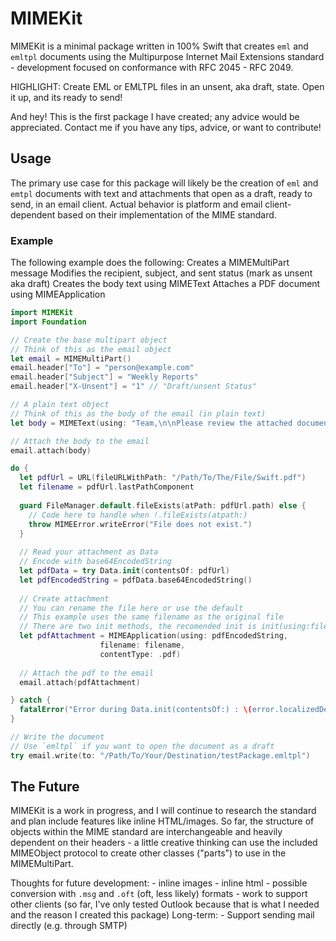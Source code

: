# MIMEKit
MIMEKit is a minimal package written in 100% Swift that creates `eml` and `emltpl` documents using the Multipurpose Internet Mail Extensions standard - development focused on conformance with RFC 2045 - RFC 2049.

HIGHLIGHT: Create EML or EMLTPL files in an unsent, aka draft, state. Open it up, and its ready to send!

And hey! This is the first package I have created; any advice would be appreciated. Contact me if you have any tips, advice, or want to contribute!

## Usage
The primary use case for this package will likely be the creation of `eml` and `emtpl` documents with text and attachments that open as a draft, ready to send, in an email client. Actual behavior is platform and email client-dependent based on their implementation of the MIME standard.

### Example
The following example does the following:
Creates a MIMEMultiPart message
Modifies the recipient, subject, and sent status (mark as unsent aka draft)
Creates the body text using MIMEText
Attaches a PDF document using MIMEApplication
```swift
import MIMEKit
import Foundation

// Create the base multipart object
// Think of this as the email object
let email = MIMEMultiPart()
email.header["To"] = "person@example.com"
email.header["Subject"] = "Weekly Reports"
email.header["X-Unsent"] = "1" // "Draft/unsent Status"

// A plain text object
// Think of this as the body of the email (in plain text)
let body = MIMEText(using: "Team,\n\nPlease review the attached document.\n\nVery Respectfully,\n- Coworker")

// Attach the body to the email
email.attach(body)

do {
  let pdfUrl = URL(fileURLWithPath: "/Path/To/The/File/Swift.pdf")
  let filename = pdfUrl.lastPathComponent
   
  guard FileManager.default.fileExists(atPath: pdfUrl.path) else {
    // Code here to handle when !.fileExists(atpath:)
    throw MIMEError.writeError("File does not exist.")
  }
   
  // Read your attachment as Data
  // Encode with base64EncodedString
  let pdfData = try Data.init(contentsOf: pdfUrl)
  let pdfEncodedString = pdfData.base64EncodedString()
   
  // Create attachment
  // You can rename the file here or use the default
  // This example uses the same filename as the original file
  // There are two init methods, the recomended init is init(using:filename:contentType:)
  let pdfAttachment = MIMEApplication(using: pdfEncodedString,
                    filename: filename,
                    contentType: .pdf)
   
  // Attach the pdf to the email
  email.attach(pdfAttachment)

} catch {
  fatalError("Error during Data.init(contentsOf:) : \(error.localizedDescription)")
}

// Write the document
// Use `emltpl` if you want to open the document as a draft
try email.write(to: "/Path/To/Your/Destination/testPackage.emltpl")
```
## The Future
MIMEKit is a work in progress, and I will continue to research the standard and plan include features like inline HTML/images. So far, the structure of objects within the MIME standard are interchangeable and heavily dependent on their headers - a little creative thinking can use the included MIMEObject protocol to create other classes ("parts") to use in the MIMEMultiPart.

Thoughts for future development:
    - inline images
    - inline html
    - possible conversion with `.msg` and `.oft` (oft, less likely) formats
    - work to support other clients (so far, I've only tested Outlook because that is what I needed and the reason I created this package)
Long-term:
    - Support sending mail directly (e.g. through SMTP)
